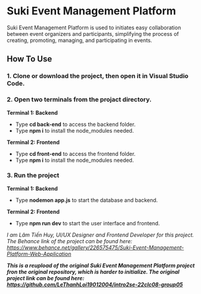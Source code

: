# Suki Event Management Platform
Suki Event Management Platform is used to initiates easy collaboration between event organizers and participants, simplifying the process of creating, promoting, managing, and participating in events.

## How To Use
### 1. Clone or download the project, then open it in Visual Studio Code.
### 2. Open two terminals from the projact directory.
**Terminal 1: Backend**
- Type **cd back-end** to access the backend folder.
- Type **npm i** to install the node_modules needed.

**Terminal 2: Frontend**
- Type **cd front-end** to access the frontend folder.
- Type **npm i** to install the node_modules needed.
### 3. Run the project
**Terminal 1: Backend**
- Type **nodemon app.js** to start the database and backend.

**Terminal 2: Frontend**
- Type **npm run dev** to start the user interface and frontend.

*I am Lâm Tiến Huy, UI/UX Designer and Frontend Developer for this project. The Behance link of the project can be found here: https://www.behance.net/gallery/226575475/Suki-Event-Management-Platform-Web-Application*

***This is a reupload of the original Suki Event Management Platform project fron the original repository, which is harder to initialize. The original project link can be found here: https://github.com/LeThanhLoi19012004/intro2se-22clc08-group05***
